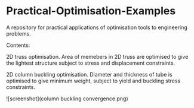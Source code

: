 # Practical-Optimisation-Examples
A repository for practical applications of optimisation tools to engineering problems.

Contents:

2D truss optimisation. Area of memebers in 2D truss are optimised to give the lightest structure subject to stress and displacement constraints.

2D column buckling optimisation. Diameter and thickness of tube is optimised to give minimum weight, subject to yield and buckling stress constraints.


![screenshot](column buckling convergence.png)
